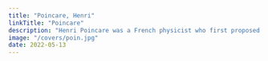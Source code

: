 ```yaml
---
title: "Poincare, Henri"
linkTitle: "Poincare"
description: "Henri Poincare was a French physicist who first proposed gravitational waves"
image: "/covers/poin.jpg"
date: 2022-05-13
---
```


